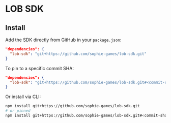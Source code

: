 # LOB SDK

## Install

Add the SDK directly from GitHub in your `package.json`:

```json
"dependencies": {
  "lob-sdk": "git+https://github.com/sophie-games/lob-sdk.git"
}
```

To pin to a specific commit SHA:

```json
"dependencies": {
  "lob-sdk": "git+https://github.com/sophie-games/lob-sdk.git#<commit-sha>"
}
```

Or install via CLI:

```bash
npm install git+https://github.com/sophie-games/lob-sdk.git
# or pinned
npm install git+https://github.com/sophie-games/lob-sdk.git#<commit-sha>
```